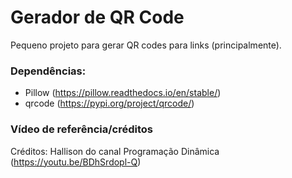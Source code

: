 # Gerador de QR Code

Pequeno projeto para gerar QR codes para links (principalmente). 

### Dependências:

* Pillow (https://pillow.readthedocs.io/en/stable/)
* qrcode (https://pypi.org/project/qrcode/)

### Vídeo de referência/créditos

Créditos: Hallison do canal Programação Dinâmica (https://youtu.be/BDhSrdopl-Q) 